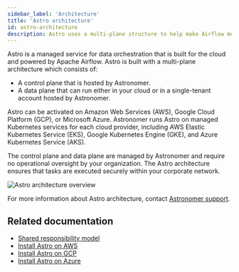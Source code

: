 ```yaml
---
sidebar_label: 'Architecture'
title: 'Astro architecture'
id: astro-architecture
description: Astro uses a multi-plane structure to help make Airflow more secure and reliable. Learn how the control plane and data plane work together on the cloud.
---
```


Astro is a managed service for data orchestration that is built for the cloud and powered by Apache Airflow. Astro is built with a multi-plane architecture which consists of:

- A control plane that is hosted by Astronomer.
- A data plane that can run either in your cloud or in a single-tenant account hosted by Astronomer.

Astro can be activated on Amazon Web Services (AWS), Google Cloud Platform (GCP), or Microsoft Azure. Astronomer runs Astro on managed Kubernetes services for each cloud provider, including AWS Elastic Kubernetes Service (EKS), Google Kubernetes Engine (GKE), and Azure Kubernetes Service (AKS).

The control plane and data plane are managed by Astronomer and require no operational oversight by your organization. The Astro architecture ensures that tasks are executed securely within your corporate network.

![Astro architecture overview](/img/docs/architecture-overview.png)

For more information about Astro architecture, contact [Astronomer support](https://cloud.astronomer.io/support).

## Related documentation

- [Shared responsibility model](shared-responsibility-model.md)
- [Install Astro on AWS](install-aws.md)
- [Install Astro on GCP](install-gcp.md)
- [Install Astro on Azure](install-azure.md)